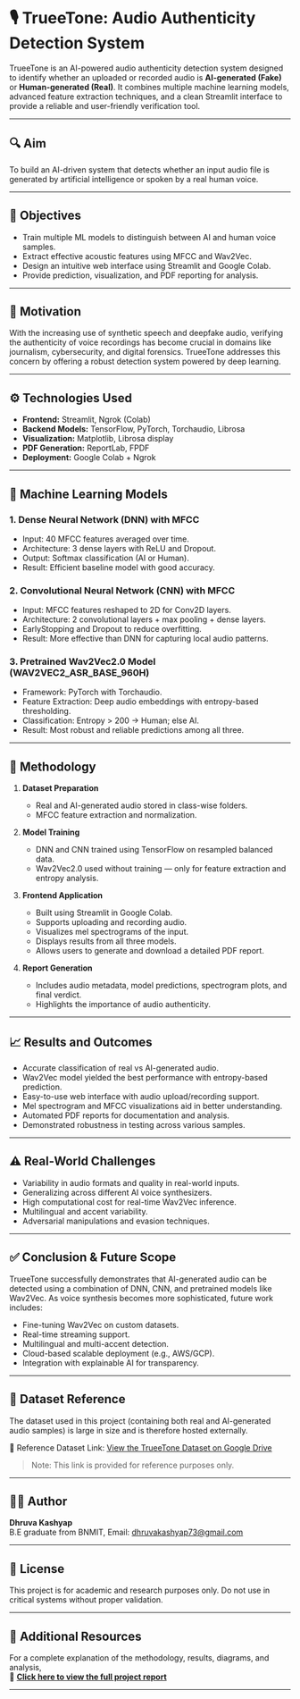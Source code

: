 # 🎙️ TrueeTone: Audio Authenticity Detection System

TrueeTone is an AI-powered audio authenticity detection system designed to identify whether an uploaded or recorded audio is **AI-generated (Fake)** or **Human-generated (Real)**. It combines multiple machine learning models, advanced feature extraction techniques, and a clean Streamlit interface to provide a reliable and user-friendly verification tool.

---

## 🔍 Aim
To build an AI-driven system that detects whether an input audio file is generated by artificial intelligence or spoken by a real human voice.

---

## 🎯 Objectives
- Train multiple ML models to distinguish between AI and human voice samples.
- Extract effective acoustic features using MFCC and Wav2Vec.
- Design an intuitive web interface using Streamlit and Google Colab.
- Provide prediction, visualization, and PDF reporting for analysis.

---

## 🚀 Motivation
With the increasing use of synthetic speech and deepfake audio, verifying the authenticity of voice recordings has become crucial in domains like journalism, cybersecurity, and digital forensics. TrueeTone addresses this concern by offering a robust detection system powered by deep learning.

---

## ⚙️ Technologies Used
- **Frontend:** Streamlit, Ngrok (Colab)
- **Backend Models:** TensorFlow, PyTorch, Torchaudio, Librosa
- **Visualization:** Matplotlib, Librosa display
- **PDF Generation:** ReportLab, FPDF
- **Deployment:** Google Colab + Ngrok

---

## 🧠 Machine Learning Models

### 1. Dense Neural Network (DNN) with MFCC
- Input: 40 MFCC features averaged over time.
- Architecture: 3 dense layers with ReLU and Dropout.
- Output: Softmax classification (AI or Human).
- Result: Efficient baseline model with good accuracy.

### 2. Convolutional Neural Network (CNN) with MFCC
- Input: MFCC features reshaped to 2D for Conv2D layers.
- Architecture: 2 convolutional layers + max pooling + dense layers.
- EarlyStopping and Dropout to reduce overfitting.
- Result: More effective than DNN for capturing local audio patterns.

### 3. Pretrained Wav2Vec2.0 Model (WAV2VEC2_ASR_BASE_960H)
- Framework: PyTorch with Torchaudio.
- Feature Extraction: Deep audio embeddings with entropy-based thresholding.
- Classification: Entropy > 200 → Human; else AI.
- Result: Most robust and reliable predictions among all three.

---

## 🧪 Methodology

1. **Dataset Preparation**  
   - Real and AI-generated audio stored in class-wise folders.
   - MFCC feature extraction and normalization.

2. **Model Training**  
   - DNN and CNN trained using TensorFlow on resampled balanced data.
   - Wav2Vec2.0 used without training — only for feature extraction and entropy analysis.

3. **Frontend Application**  
   - Built using Streamlit in Google Colab.
   - Supports uploading and recording audio.
   - Visualizes mel spectrograms of the input.
   - Displays results from all three models.
   - Allows users to generate and download a detailed PDF report.

4. **Report Generation**  
   - Includes audio metadata, model predictions, spectrogram plots, and final verdict.
   - Highlights the importance of audio authenticity.

---

## 📈 Results and Outcomes
- Accurate classification of real vs AI-generated audio.
- Wav2Vec model yielded the best performance with entropy-based prediction.
- Easy-to-use web interface with audio upload/recording support.
- Mel spectrogram and MFCC visualizations aid in better understanding.
- Automated PDF reports for documentation and analysis.
- Demonstrated robustness in testing across various samples.

---

## ⚠️ Real-World Challenges
- Variability in audio formats and quality in real-world inputs.
- Generalizing across different AI voice synthesizers.
- High computational cost for real-time Wav2Vec inference.
- Multilingual and accent variability.
- Adversarial manipulations and evasion techniques.

---

## ✅ Conclusion & Future Scope
TrueeTone successfully demonstrates that AI-generated audio can be detected using a combination of DNN, CNN, and pretrained models like Wav2Vec. As voice synthesis becomes more sophisticated, future work includes:
- Fine-tuning Wav2Vec on custom datasets.
- Real-time streaming support.
- Multilingual and multi-accent detection.
- Cloud-based scalable deployment (e.g., AWS/GCP).
- Integration with explainable AI for transparency.

---

## 📂 Dataset Reference

The dataset used in this project (containing both real and AI-generated audio samples) is large in size and is therefore hosted externally.

📎 Reference Dataset Link: [View the TrueeTone Dataset on Google Drive](https://drive.google.com/drive/folders/1NKPvs8Vmct0Hm2WzXPFYSNXin7n5jVVK?usp=sharing)

> Note: This link is provided for reference purposes only. 

---

## 👨‍💻 Author

**Dhruva Kashyap**  
B.E graduate from BNMIT, 
Email: dhruvakashyap73@gmail.com

---

## 📜 License

This project is for academic and research purposes only. Do not use in critical systems without proper validation.

---


## 📘 Additional Resources

For a complete explanation of the methodology, results, diagrams, and analysis,  
📄 **[Click here to view the full project report](https://github.com/dhruvakashyap73/TrueeTone/blob/main/Project_Report.pdf)**


---

